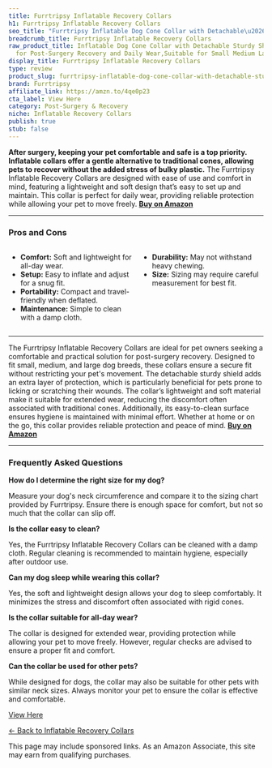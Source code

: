 ```yaml
---
title: Furrtripsy Inflatable Recovery Collars
h1: Furrtripsy Inflatable Recovery Collars
seo_title: "Furrtripsy Inflatable Dog Cone Collar with Detachable\u2026"
breadcrumb_title: Furrtripsy Inflatable Recovery Collars
raw_product_title: Inflatable Dog Cone Collar with Detachable Sturdy Shield,Soft&Lightweight-Ideal
  for Post-Surgery Recovery and Daily Wear,Suitable for Small Medium Large Dog Breeds
display_title: Furrtripsy Inflatable Recovery Collars
type: review
product_slug: furrtripsy-inflatable-dog-cone-collar-with-detachable-sturdy-shield-sof-80433940
brand: Furrtripsy
affiliate_link: https://amzn.to/4qe0p23
cta_label: View Here
category: Post-Surgery & Recovery
niche: Inflatable Recovery Collars
publish: true
stub: false
---
```


<div id="intro" class="full-width">
  <p><strong>After surgery, keeping your pet comfortable and safe is a top priority. Inflatable collars offer a gentle alternative to traditional cones, allowing pets to recover without the added stress of bulky plastic.</strong> The Furrtripsy Inflatable Recovery Collars are designed with ease of use and comfort in mind, featuring a lightweight and soft design that’s easy to set up and maintain. This collar is perfect for daily wear, providing reliable protection while allowing your pet to move freely. <a href="https://amzn.to/4qe0p23" rel="nofollow sponsored noopener" target="_blank"><strong>Buy on Amazon</strong></a></p>
</div>

<hr />
<h3 id="pros-cons">Pros and Cons</h3>
<div class="pc-grid" style="display:grid;grid-template-columns:1fr 1fr;gap:16px;">
  <ul>
    <li><strong>Comfort:</strong> Soft and lightweight for all-day wear.</li>
    <li><strong>Setup:</strong> Easy to inflate and adjust for a snug fit.</li>
    <li><strong>Portability:</strong> Compact and travel-friendly when deflated.</li>
    <li><strong>Maintenance:</strong> Simple to clean with a damp cloth.</li>
  </ul>
  <ul>
    <li><strong>Durability:</strong> May not withstand heavy chewing.</li>
    <li><strong>Size:</strong> Sizing may require careful measurement for best fit.</li>
  </ul>
</div>
<hr />

<div class="full-width">
  <p>The Furrtripsy Inflatable Recovery Collars are ideal for pet owners seeking a comfortable and practical solution for post-surgery recovery. Designed to fit small, medium, and large dog breeds, these collars ensure a secure fit without restricting your pet's movement. The detachable sturdy shield adds an extra layer of protection, which is particularly beneficial for pets prone to licking or scratching their wounds. The collar’s lightweight and soft material make it suitable for extended wear, reducing the discomfort often associated with traditional cones. Additionally, its easy-to-clean surface ensures hygiene is maintained with minimal effort. Whether at home or on the go, this collar provides reliable protection and peace of mind. <a href="https://amzn.to/4qe0p23" rel="nofollow sponsored noopener" target="_blank"><strong>Buy on Amazon</strong></a></p>
</div>

<hr />
<h3 id="faqs">Frequently Asked Questions</h3>

<p><strong>How do I determine the right size for my dog?</strong></p>
<p>Measure your dog's neck circumference and compare it to the sizing chart provided by Furrtripsy. Ensure there is enough space for comfort, but not so much that the collar can slip off.</p>

<p><strong>Is the collar easy to clean?</strong></p>
<p>Yes, the Furrtripsy Inflatable Recovery Collars can be cleaned with a damp cloth. Regular cleaning is recommended to maintain hygiene, especially after outdoor use.</p>

<p><strong>Can my dog sleep while wearing this collar?</strong></p>
<p>Yes, the soft and lightweight design allows your dog to sleep comfortably. It minimizes the stress and discomfort often associated with rigid cones.</p>

<p><strong>Is the collar suitable for all-day wear?</strong></p>
<p>The collar is designed for extended wear, providing protection while allowing your pet to move freely. However, regular checks are advised to ensure a proper fit and comfort.</p>

<p><strong>Can the collar be used for other pets?</strong></p>
<p>While designed for dogs, the collar may also be suitable for other pets with similar neck sizes. Always monitor your pet to ensure the collar is effective and comfortable.</p>
<p><a class="btn" href="https://amzn.to/4qe0p23" target="_blank" rel="nofollow sponsored noopener">View Here</a></p>
<p><a href="/roundups/post-surgery-recovery/inflatable-recovery-collars/">← Back to Inflatable Recovery Collars</a></p>
<aside class="disclosure">This page may include sponsored links. As an Amazon Associate, this site may earn from qualifying purchases.</aside>
